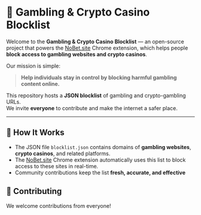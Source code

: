 # 🛑 Gambling & Crypto Casino Blocklist

Welcome to the **Gambling & Crypto Casino Blocklist** — an open-source project that powers the [NoBet.site](https://nobet.site) Chrome extension, which helps people **block access to gambling websites and crypto casinos**.

Our mission is simple:  
> **Help individuals stay in control by blocking harmful gambling content online.**

This repository hosts a **JSON blocklist** of gambling and crypto-gambling URLs.  
We invite **everyone** to contribute and make the internet a safer place.

---

## 🚀 How It Works

- The JSON file `blocklist.json` contains domains of **gambling websites**, **crypto casinos**, and related platforms.
- The [NoBet.site](https://nobet.site) Chrome extension automatically uses this list to block access to these sites in real-time.
- Community contributions keep the list **fresh, accurate, and effective**


## 🤝 Contributing

We welcome contributions from everyone!
